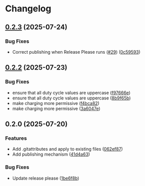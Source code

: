 # Changelog

## [0.2.3](https://github.com/minceheid/openeo/compare/v0.2.2...v0.2.3) (2025-07-24)


### Bug Fixes

* Correct publishing when Release Please runs ([#29](https://github.com/minceheid/openeo/issues/29)) ([0c59593](https://github.com/minceheid/openeo/commit/0c595930298de40d6aaeaa7dd42ab1fe5c78eaf2))

## [0.2.2](https://github.com/minceheid/openeo/compare/v0.2.1...v0.2.2) (2025-07-23)


### Bug Fixes

* ensure that all duty cycle values are uppercase ([f97666e](https://github.com/minceheid/openeo/commit/f97666eb667d3ae8bcd45ceaf7a371d3d4922c7b))
* ensure that all duty cycle values are uppercase ([8b9f65b](https://github.com/minceheid/openeo/commit/8b9f65bcf8227c83c20364837c702bf56b6cdf53))
* make charging more permissive ([f4bca82](https://github.com/minceheid/openeo/commit/f4bca8214ff6b3c56d8d1a922d1c5f7f31c10bc0))
* make charging more permissive ([3a6047e](https://github.com/minceheid/openeo/commit/3a6047e4c5b2e4842970cee74caa952d1b47ac77))

## 0.2.0 (2025-07-20)


### Features

* Add .gitattributes and apply to existing files ([062ef87](https://github.com/minceheid/openeo/commit/062ef87e925a3fd9b0d380dee9f6b818f7268d85))
* Add publishing mechanism ([41d4a63](https://github.com/minceheid/openeo/commit/41d4a6347dcaaacb347e7ca932fd9e6bf8f38770))


### Bug Fixes

* Update release please ([1be6f8b](https://github.com/minceheid/openeo/commit/1be6f8b366f735efb86f74ae8dea9f5b55cf2675))
